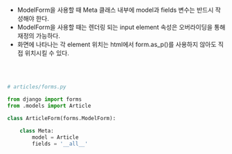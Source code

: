 <br>

- ModelForm을 사용할 때 Meta 클래스 내부에 model과 fields 변수는 반드시 작성해야 한다.
- ModelForm을 사용할 때는 렌더링 되는 input element 속성은 오버라이딩을 통해 재정의 가능하다.
- 화면에 나타나는 각 element 위치는 html에서 form.as_p()를 사용하지 않아도 직접 위치시킬 수 있다.

<br>

<br>

```python
# articles/forms.py

from django import forms
from .models import Article

class ArticleForm(forms.ModelForm):
    
    class Meta:
        model = Article
        fields = '__all__'
        
```

